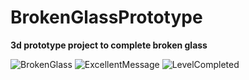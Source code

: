 # BrokenGlassPrototype
 **3d prototype project to complete broken glass**

![BrokenGlass](BrokenGlass.JPG)
![ExcellentMessage](ExcellentMessage.JPG)
![LevelCompleted](LevelCompleted.JPG)